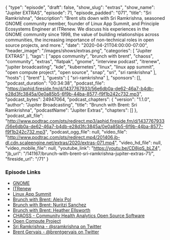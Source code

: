 {
  "type": "episode",
  "draft": false,
  "show_slug": "extras",
  "show_name": "Jupiter EXTRAS",
  "episode": 71,
  "episode_padded": "071",
  "title": "Sri Ramkrishna",
  "description": "Brent sits down with Sri Ramkrishna, seasoned GNOME community member, founder of Linux App Summit, and Principle Ecosystems Engineer at ITRenew. We discuss his experiences in the GNOME community since 1998, the value of building relationships across communities, the increasing importance of non-technical roles in open source projects, and more.",
  "date": "2020-04-21T04:00:00-07:00",
  "header_image": "/images/shows/extras.png",
  "categories": [
    "Jupiter EXTRAS"
  ],
  "tags": [
    "apps community",
    "brunch with brent",
    "chaoss",
    "community",
    "extras",
    "flatpak",
    "gnome",
    "interview podcast",
    "itrenew",
    "jupiter broadcasting",
    "kde",
    "kubernetes",
    "linux",
    "linux app summit",
    "open compute project",
    "open source",
    "snap",
    "sri",
    "sri ramkrishna"
  ],
  "hosts": [
    "brent"
  ],
  "guests": [
    "sri-ramkrishna"
  ],
  "sponsors": [],
  "podcast_duration": "00:34:38",
  "podcast_file": "https://aphid.fireside.fm/d/1437767933/56e6db0a-de62-46a7-b4db-e28d3fc3845a/0e0a85b5-6f9b-44ba-8577-f9f1b242c732.mp3",
  "podcast_bytes": 24947064,
  "podcast_chapters": {
    "version": "1.1.0",
    "author": "Jupiter Broadcasting",
    "title": "Brunch with Brent: Sri Ramkrishna",
    "podcastName": "Jupiter Extras",
    "chapters": []
  },
  "podcast_alt_file": "http://www.podtrac.com/pts/redirect.mp3/aphid.fireside.fm/d/1437767933/56e6db0a-de62-46a7-b4db-e28d3fc3845a/0e0a85b5-6f9b-44ba-8577-f9f1b242c732.mp3",
  "podcast_ogg_file": null,
  "video_file": "http://www.podtrac.com/pts/redirect.mp4/201406.jb-dl.cdn.scaleengine.net/extras/2020/extras-071.mp4",
  "video_hd_file": null,
  "video_mobile_file": null,
  "youtube_link": "https://youtu.be/CD8jqS_bLZ4",
  "jb_url": "/141167/brunch-with-brent-sri-ramkrishna-jupiter-extras-71/",
  "fireside_url": "/71"
}


### Episode Links

  * [GNOME](https://www.gnome.org/ "GNOME")
  * [ITRenew](https://www.itrenew.com/ "ITRenew")
  * [Linux App Summit](https://linuxappsummit.org/ "Linux App Summit")
  * [Brunch with Brent: Aleix Pol](https://extras.show/66 "Brunch with Brent: Aleix Pol")
  * [Brunch with Brent: Nuritzi Sanchez](https://extras.show/61 "Brunch with Brent: Nuritzi Sanchez")
  * [Brunch with Brent: Heather Ellsworth](https://extras.show/57 "Brunch with Brent: Heather Ellsworth")
  * [CHAOSS - Community Health Analytics Open Source Software](https://chaoss.community/ "CHAOSS - Community Health Analytics Open Source Software")
  * [Open Compute Project](https://www.opencompute.org/ "Open Compute Project")
  * [Sri Ramkrishna - @sramkrishna on Twitter](https://twitter.com/sramkrishna "Sri Ramkrishna - @sramkrishna on Twitter")
  * [Brent Gervais - @brentgervais on Twitter](https://twitter.com/brentgervais "Brent Gervais - @brentgervais on Twitter")


